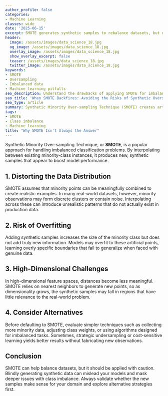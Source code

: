 ```yaml
---
author_profile: false
categories:
- Machine Learning
classes: wide
date: '2025-06-15'
excerpt: SMOTE generates synthetic samples to rebalance datasets, but using it blindly can create unrealistic data and biased models.
header:
  image: /assets/images/data_science_18.jpg
  og_image: /assets/images/data_science_18.jpg
  overlay_image: /assets/images/data_science_18.jpg
  show_overlay_excerpt: false
  teaser: /assets/images/data_science_18.jpg
  twitter_image: /assets/images/data_science_18.jpg
keywords:
- SMOTE
- Oversampling
- Imbalanced data
- Machine learning pitfalls
seo_description: Understand the drawbacks of applying SMOTE for imbalanced datasets and why improper use may reduce model reliability.
seo_title: 'When SMOTE Backfires: Avoiding the Risks of Synthetic Oversampling'
seo_type: article
summary: Synthetic Minority Over-sampling Technique (SMOTE) creates artificial examples to balance classes, but ignoring its assumptions can distort your dataset and harm model performance.
tags:
- SMOTE
- Class imbalance
- Machine learning
title: "Why SMOTE Isn't Always the Answer"
---
```


Synthetic Minority Over-sampling Technique, or **SMOTE**, is a popular approach for handling imbalanced classification problems. By interpolating between existing minority-class instances, it produces new, synthetic samples that appear to boost model performance.

## 1. Distorting the Data Distribution

SMOTE assumes that minority points can be meaningfully combined to create realistic examples. In many real-world datasets, however, minority observations may form discrete clusters or contain noise. Interpolating across these can introduce unrealistic patterns that do not actually exist in production data.

## 2. Risk of Overfitting

Adding synthetic samples increases the size of the minority class but does not add truly new information. Models may overfit to these artificial points, learning overly specific boundaries that fail to generalize when faced with genuine data.

## 3. High-Dimensional Challenges

In high-dimensional feature spaces, distances become less meaningful. SMOTE relies on nearest neighbors to generate new points, so as dimensionality grows, the synthetic samples may fall in regions that have little relevance to the real-world problem.

## 4. Consider Alternatives

Before defaulting to SMOTE, evaluate simpler techniques such as collecting more minority data, adjusting class weights, or using algorithms designed for imbalanced tasks. Sometimes, strategic undersampling or cost-sensitive learning yields better results without fabricating new observations.

## Conclusion

SMOTE can help balance datasets, but it should be applied with caution. Blindly generating synthetic data can mislead your models and mask deeper issues with class imbalance. Always validate whether the new samples make sense for your domain and explore alternative strategies first.
